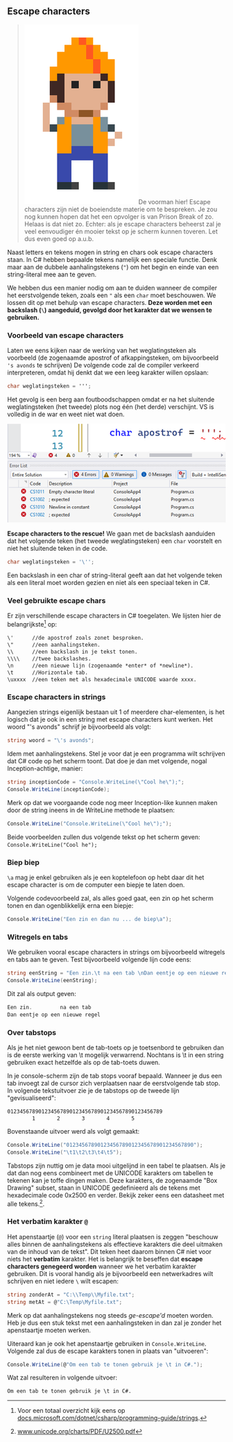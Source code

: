 ## Escape characters




>![](../assets/attention.png)De voorman hier! Escape characters zijn niet de boeiendste materie om te bespreken. Je zou nog kunnen hopen dat het een opvolger is van Prison Break of zo. Helaas is dat niet zo. Echter: als je escape characters beheerst zal je veel eenvoudiger én mooier tekst op je scherm kunnen toveren. Let dus even goed op a.u.b.


Naast letters en tekens mogen in string en chars ook escape characters staan. In C# hebben bepaalde tekens namelijk een speciale functie. Denk maar aan de dubbele aanhalingstekens (`"`) om het begin en einde van een string-literal mee aan te geven.
 
We hebben dus een manier nodig om aan te duiden wanneer de compiler het eerstvolgende teken, zoals een ``"`` als een ``char`` moet beschouwen. We lossen dit op met behulp van escape characters.  **Deze worden met een backslash (`\`) aangeduid, gevolgd door het karakter dat we wensen te gebruiken.**

### Voorbeeld van escape characters

Laten we eens kijken naar de werking van het weglatingsteken als voorbeeld (de zogenaamde apostrof of afkappingsteken, om bijvoorbeeld ``'s avonds`` te schrijven)
De volgende code zal de compiler verkeerd interpreteren, omdat hij denkt dat we een leeg karakter willen opslaan:


```csharp
char weglatingsteken = ''';
```

Het gevolg is een berg aan foutboodschappen omdat er na het sluitende weglatingsteken (het tweede) plots nog één (het derde) verschijnt. VS is volledig in de war en weet niet wat doen. 


![Hulp! VS snapt er niets van!](../assets/1_csharpbasics/escape.png)

**Escape characters to the rescue!** We gaan met de backslash aanduiden dat het volgende teken (het tweede weglatingsteken) een ``char`` voorstelt en niet het sluitende teken in de code.


```csharp
char weglatingsteken = '\'';
```

Een backslash in een char of string-literal geeft aan dat het volgende teken als een literal moet worden gezien en niet als een speciaal teken in C#.

### Veel gebruikte escape chars

Er zijn verschillende escape characters in C# toegelaten. We lijsten hier de belangrijkste[^escapover] op:

```text
\'      //de apostrof zoals zonet besproken.
\"      //een aanhalingsteken.
\\      //een backslash in je tekst tonen. 
\\\\    //twee backslashes.
\n      //een nieuwe lijn (zogenaamde *enter* of *newline*).
\t      //Horizontale tab.
\uxxxx  //een teken met als hexadecimale UNICODE waarde xxxx.
```

[^escapover]: Voor een totaal overzicht kijk eens op [docs.microsoft.com/dotnet/csharp/programming-guide/strings](https://docs.microsoft.com/dotnet/csharp/programming-guide/strings/).

<!-- \newpage -->


### Escape characters in strings

Aangezien strings eigenlijk bestaan uit 1 of meerdere char-elementen, is het logisch dat je ook in een string met escape characters kunt werken. Het woord "'s avonds" schrijf je bijvoorbeeld als volgt:


```csharp
string woord = "\'s avonds";
```

Idem met aanhalingstekens. Stel je voor dat je een programma wilt schrijven dat C# code op het scherm toont. Dat doe je dan met volgende, nogal Inception-achtige, manier:

```csharp
string inceptionCode = "Console.WriteLine(\"Cool he\");";
Console.WriteLine(inceptionCode);
```

Merk op dat we voorgaande code nog meer Inception-like kunnen maken door de string ineens in de WriteLine methode te plaatsen:


```csharp
Console.WriteLine("Console.WriteLine(\"Cool he\");");
```

Beide voorbeelden zullen dus volgende tekst op het scherm geven: ``Console.WriteLine("Cool he");``

### Biep biep

``\a`` mag je enkel gebruiken als je een koptelefoon op hebt daar dit het escape character is om de computer een biepje te laten doen. 

Volgende codevoorbeeld zal, als alles goed gaat, een zin op het scherm tonen en dan ogenblikkelijk erna een biepje:


```csharp
Console.WriteLine("Een zin en dan nu ... de biep\a");
```



### Witregels en tabs

We gebruiken vooral escape characters in strings om bijvoorbeeld witregels en tabs aan te geven. Test bijvoorbeeld volgende lijn code eens:

```csharp
string eenString = "Een zin.\t na een tab \nDan eentje op een nieuwe regel";
Console.WriteLine(eenString);
```

Dit zal als output geven:


```csharp
Een zin.         na een tab
Dan eentje op een nieuwe regel
```

### Over tabstops

Als je het niet gewoon bent de tab-toets op je toetsenbord te gebruiken dan is de eerste werking van \t mogelijk verwarrend. Nochtans is \t in een string gebruiken exact hetzelfde als op de tab-toets duwen. 

In je console-scherm zijn de tab stops vooraf bepaald. Wanneer je dus een tab invoegt zal de cursor zich verplaatsen naar de eerstvolgende tab stop. In volgende tekstuitvoer zie je de tabstops op de tweede lijn "gevisualiseerd":


```text
01234567890123456789012345678901234567890123456789
        1       2       3       4       5
```

Bovenstaande uitvoer werd als volgt gemaakt:

```csharp
Console.WriteLine("01234567890123456789012345678901234567890");
Console.WriteLine("\t1\t2\t3\t4\t5");
```


Tabstops zijn nuttig om je data mooi uitgelijnd in een tabel te plaatsen. Als je dat dan nog eens combineert met de UNICODE karakters om tabellen te tekenen kan je toffe dingen maken. Deze karakters, de zogenaamde "Box Drawing" subset, staan in UNICODE gedefinieerd als de tekens met hexadecimale code 0x2500 en verder. Bekijk zeker eens een datasheet met alle tekens.[^ascitekenen].


[^ascitekenen]:www.unicode.org/charts/PDF/U2500.pdf


### Het verbatim karakter ``@``

Het apenstaartje (``@``) voor een ``string`` literal plaatsen is zeggen "beschouw alles binnen de aanhalingstekens als effectieve karakters die deel uitmaken van de inhoud van de tekst". Dit teken heet daarom binnen C# niet voor niets het **verbatim** karakter. Het is belangrijk te beseffen dat **escape characters genegeerd worden** wanneer we het verbatim karakter gebruiken. Dit is vooral handig als je bijvoorbeeld een netwerkadres wilt schrijven en niet iedere ``\`` wilt escapen:

```csharp
string zonderAt = "C:\\Temp\\Myfile.txt";
string metAt = @"C:\Temp\Myfile.txt";
```

Merk op dat aanhalingstekens nog steeds *ge-escape'd* moeten worden. Heb je dus een stuk tekst met een aanhalingsteken in dan zal je zonder het apenstaartje moeten werken.

<!-- \newpage -->


Uiteraard kan je ook het apenstaartje gebruiken in ``Console.WriteLine``. Volgende zal dus de escape karakters tonen in plaats van "uitvoeren":


```csharp
Console.WriteLine(@"Om een tab te tonen gebruik je \t in C#.");
```

Wat zal resulteren in volgende uitvoer:


```text
Om een tab te tonen gebruik je \t in C#.
```



